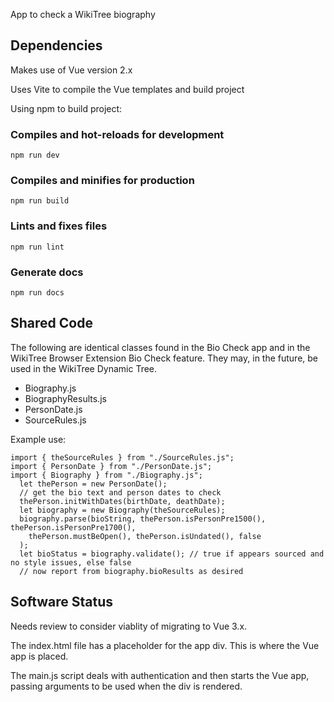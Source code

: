 App to check a WikiTree biography

## Dependencies
Makes use of Vue version 2.x

Uses Vite to compile the Vue templates and build project

Using npm to build project:

### Compiles and hot-reloads for development
```
npm run dev
```

### Compiles and minifies for production
```
npm run build

```
### Lints and fixes files
```
npm run lint
```
### Generate docs
```
npm run docs
```


## Shared Code
The following are identical classes found in the Bio Check app and in the 
WikiTree Browser Extension Bio Check feature. They may, in the future, be
used in the WikiTree Dynamic Tree.
* Biography.js
* BiographyResults.js
* PersonDate.js
* SourceRules.js

Example use:
```
import { theSourceRules } from "./SourceRules.js";
import { PersonDate } from "./PersonDate.js";
import { Biography } from "./Biography.js";
  let thePerson = new PersonDate();
  // get the bio text and person dates to check
  thePerson.initWithDates(birthDate, deathDate);
  let biography = new Biography(theSourceRules);
  biography.parse(bioString, thePerson.isPersonPre1500(), thePerson.isPersonPre1700(),
    thePerson.mustBeOpen(), thePerson.isUndated(), false
  );
  let bioStatus = biography.validate(); // true if appears sourced and no style issues, else false
  // now report from biography.bioResults as desired
```

## Software Status
Needs review to consider viablity of migrating to Vue 3.x. 

The index.html file has a placeholder for the app div. This is
where the Vue app is placed.

The main.js script deals with authentication and then starts the Vue app,
passing arguments to be used when the div is rendered.
